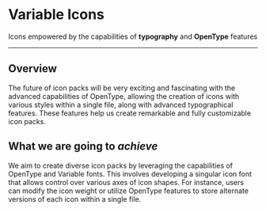 # Variable Icons

Icons empowered by the capabilities of **typography** and **OpenType** features

---

## Overview
The future of icon packs will be very exciting and fascinating with the advanced capabilities of OpenType, allowing the creation of icons with various styles within a single file, along with advanced typographical features. These features help us create remarkable and fully customizable icon packs.

## What we are going to *achieve*

We aim to create diverse icon packs by leveraging the capabilities of OpenType and Variable fonts. This involves developing a singular icon font that allows control over various axes of icon shapes. For instance, users can modify the icon weight or utilize OpenType features to store alternate versions of each icon within a single file.

